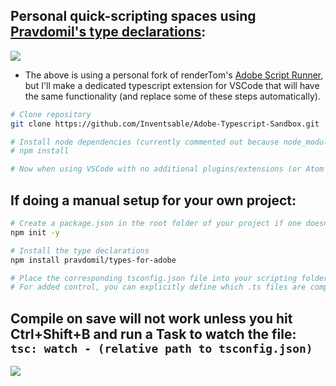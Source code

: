 ## Personal quick-scripting spaces using [Pravdomil's type declarations](https://github.com/pravdomil/types-for-adobe#readme):

![](https://thumbs.gfycat.com/ImpressiveFondGreatargus-size_restricted.gif)

* The above is using a personal fork of renderTom's [Adobe Script Runner](https://github.com/rendertom/VSCode-Adobe-Script-Runner), but I'll make a dedicated typescript extension for VSCode that will have the same functionality (and replace some of these steps automatically).

``` bash
# Clone repository
git clone https://github.com/Inventsable/Adobe-Typescript-Sandbox.git

# Install node dependencies (currently commented out because node_modules is not in .gitignore and will be included in git clone)
# npm install

# Now when using VSCode with no additional plugins/extensions (or Atom or any Editor with Typescript plugins/extensions enabled), typing anything into the app/main.ts files will demonstrate autocomplete and access to the OMV.
```

## If doing a manual setup for your own project:

``` bash
# Create a package.json in the root folder of your project if one doesn't already exist:
npm init -y

# Install the type declarations
npm install pravdomil/types-for-adobe

# Place the corresponding tsconfig.json file into your scripting folder like above.
# For added control, you can explicitly define which .ts files are compiled into which .jsx.
```

## Compile on save will not work unless you hit Ctrl+Shift+B and run a Task to watch the file: `tsc: watch - (relative path to tsconfig.json)`

![](https://thumbs.gfycat.com/NeighboringLivelyLeopard-size_restricted.gif)